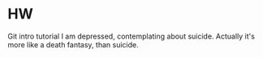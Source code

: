 # HW
Git intro tutorial
I am depressed, contemplating about suicide. Actually it's more like a death fantasy, than suicide.   

